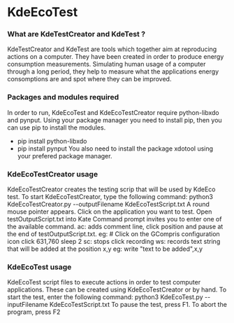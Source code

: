 # KdeEcoTest

### What are KdeTestCreator and KdeTest ?

KdeTestCreator and KdeTest are tools which together aim at reproducing actions on a computer.
They have been created in order to produce energy consumption measurements. Simulating human usage of a computer through a long period, they help to measure what the applications energy consomptions are and spot where they can be improved.

### Packages and modules required

In order to run, KdeEcoTest and KdeEcoTestCreator require python-libxdo and pynput. Using your package manager you need to install pip, then you can use pip to install the modules.
 - pip install python-libxdo
 - pip install pynput
 You also need to install the package xdotool using your prefered package manager.

### KdeEcoTestCreator usage

KdeEcoTestCreator creates the testing scrip that will be used by KdeEco test.
To start KdeEcoTestCreator, type the following command:
  python3 KdeEcoTestCreator.py --outputFilename KdeEcoTestScript.txt
A round mouse pointer appears. Click on the application you want to test.
Open testOutputScript.txt into Kate
Command prompt invites you to enter one of the available command.
  ac: adds comment line, click position and pause at the end of testOutputScript.txt.
     eg:
     # Click on the GCompris configuration icon
     click 631,760
     sleep 2
  sc: stops click recording
  ws: records text string that will be added at the position x,y
     eg:
     write "text to be added",x,y


### KdeEcoTest usage

KdeEcoTest script files to execute actions in order to test computer applications. These can be created using KdeEcoTestCreator or by hand.
To start the test, enter the following command:
  python3 KdeEcoTest.py --inputFilename KdeEcoTestScript.txt
To pause the test, press F1.
To abort the program, press F2
